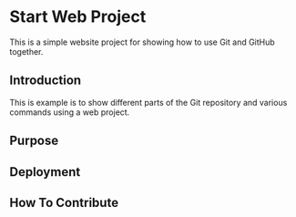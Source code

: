 # Start Web Project

This is a simple website project for showing how to use Git and GitHub together.

## Introduction

This is example is to show  different parts of the Git repository and various commands using a web project.

## Purpose

## Deployment

## How To Contribute